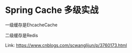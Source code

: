 # Spring Cache 多级实战


一级缓存是EhcacheCache

二级缓存是Redis


Link: https://www.cnblogs.com/scwanglijun/p/3760173.html